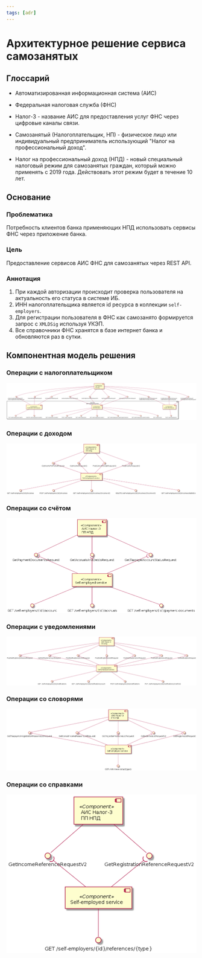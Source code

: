 ```yaml
---
tags: [adr]
---
```


# Архитектурное решение сервиса самозанятых

## Глоссарий

- Автоматизированная информационная система (АИС)

- Федеральная налоговая служба (ФНС)

- Налог-3 - название АИС для предоставления услуг ФНС через цифровые каналы связи.

- Самозанятый (Налогоплательщик, НП) - физическое лицо или индивидуальный предприниматель использующий "Налог на профессиональный доход".

- Налог на профессиональный доход (НПД) - новый специальный налоговый режим для самозанятых граждан, который можно применять с 2019 года. Действовать этот режим будет в течение 10 лет.

## Основание

### Проблематика

Потребность клиентов банка применяющих НПД использовать сервисы ФНС через приложение банка.

### Цель

Предоставление сервисов АИС ФНС для самозанятых через REST API.

### Аннотация

1. При каждой авторизации происходит проверка пользователя на актуальность его статуса в системе ИБ.
2. ИНН налогоплательщика является id ресурса в коллекции `self-employers`.
3. Для регистрации пользователя в ФНС как самозанято формируется запрос с `XMLDSig` используя УКЭП.
4. Все справочники ФНС хранятся в базе интернет банка и обновляются раз в сутки.

## Компонентная модель решения

### Операции с налогоплательщиком

![self-employer-components.png](../../assets/images/diagrams/self-employed-service/components/self-employer-components.png)

### Операции с доходом

![incomes-components.png](../../assets/images/diagrams/self-employed-service/components/incomes-components.png)

### Операции со счётом

![account-components.png](../../assets/images/diagrams/self-employed-service/components/account-components.png)

### Операции с уведомлениями

![notifications-components.png](../../assets/images/diagrams/self-employed-service/components/notifications-components.png)

### Операции со словорями

![references-data-components.png](../../assets/images/diagrams/self-employed-service/components/reference-data-components.png)

### Операции со справками

![references-components.png](../../assets/images/diagrams/self-employed-service/components/references-components.png)